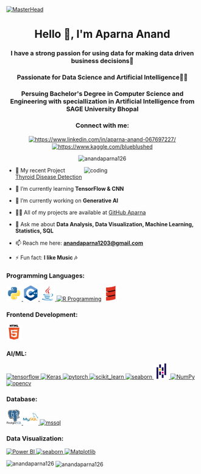 [![MasterHead](https://i0.wp.com/paymentearth.com/wp-content/uploads/2020/07/big-data-analytics-banner-image-131934029945360761.jpg?ssl=1)](https://anandaparna126.io)
<h1 align="center">Hello 👋, I'm Aparna Anand</h1>

<h3 align="center">I have a strong passion for using data for making data driven business decisions🤖</h3>
<h3 align="center">Passionate for Data Science and Artificial Intelligence🐱‍👤</h3>
<h3 align="center">Persuing Bachelor's Degree in Computer Science and Engineering with speciallization in Artificial Intelligence from SAGE University Bhopal</h3>

<h3 align="center">Connect with me:</h3>
<p align="center">
<a href="https://linkedin.com/in/https://www.linkedin.com/in/aparna-anand-067697227/" target="blank"><img align="center" src="https://raw.githubusercontent.com/rahuldkjain/github-profile-readme-generator/master/src/images/icons/Social/linked-in-alt.svg" alt="https://www.linkedin.com/in/aparna-anand-067697227/" height="30" width="40" /></a>
<a href="https://kaggle.com/https://www.kaggle.com/blueblushed" target="blank"><img align="center" src="https://raw.githubusercontent.com/rahuldkjain/github-profile-readme-generator/master/src/images/icons/Social/kaggle.svg" alt="https://www.kaggle.com/blueblushed" height="30" width="40" /></a></p>

<p align="center"> <img src="https://komarev.com/ghpvc/?username=anandaparna126&label=Profile%20views&color=0e75b6&style=flat" alt="anandaparna126" /> </p>

<img align="right" width="300" alt="coding" src="https://i.pinimg.com/originals/e8/f4/53/e8f453469a3ec97ecd354df465d73913.gif">

<p align="left">
  
- 🔭 My recent Project <a href="https://github.com/anandaparna126/thyroid_disease_prediction">Thyroid Disease Detection</a>

- 🌱 I’m currently learning **TensorFlow & CNN**

- 👯 I’m currently working on **Generative AI**

- 👨‍💻 All of my projects are available at <a href="https://github.com/anandaparna126">GitHub Aparna</a>

- 💬 Ask me about **Data Analysis, Data Visualization, Machine Learning, Statistics, SQL**

- 📫 Reach me here: **anandaparna1203@gmail.com**

- ⚡ Fun fact: **I like Music 🎶**

</p>

<h3 align="left">Programming Languages:</h3>
<p align="left">
<a href="https://www.python.org" target="_blank" rel="noreferrer"> <img src="https://raw.githubusercontent.com/devicons/devicon/master/icons/python/python-original.svg" alt="python" width="40" height="40"/> </a>
<a href="https://www.w3schools.com/cpp/" target="_blank" rel="noreferrer"> <img src="https://raw.githubusercontent.com/devicons/devicon/master/icons/cplusplus/cplusplus-original.svg" alt="cplusplus" width="40" height="40"/> </a> 
<a href="https://www.java.com" target="_blank" rel="noreferrer"> <img src="https://raw.githubusercontent.com/devicons/devicon/master/icons/java/java-original.svg" alt="java" width="40" height="40"/> </a>
<a href="https://www.r-project.org/" target="_blank" rel="noreferrer"><img src="https://www.r-project.org/Rlogo.png" alt="R Programming" width="40" height="40"/></a>
<a href="https://www.scala-lang.org" target="_blank" rel="noreferrer"> <img src="https://raw.githubusercontent.com/devicons/devicon/master/icons/scala/scala-original.svg" alt="scala" width="40" height="40"/> </a>

<h3 align="left">Frontend Development:</h3>
<p align="left">
<a href="https://www.w3.org/html/" target="_blank" rel="noreferrer"> <img src="https://raw.githubusercontent.com/devicons/devicon/master/icons/html5/html5-original-wordmark.svg" alt="html5" width="40" height="40"/> </a>
</p>

<h3 align="left">AI/ML:</h3>
<p align="left">
<a href="https://www.tensorflow.org" target="_blank" rel="noreferrer"> <img src="https://www.vectorlogo.zone/logos/tensorflow/tensorflow-icon.svg" alt="tensorflow" width="40" height="40"/> </a>
<a href="https://keras.io/" target="_blank" rel="noreferrer">
  <img src="https://s3.amazonaws.com/keras.io/img/keras-logo-2018-large-1200.png" alt="Keras" width="40" height="40"/>
</a>
<a href="https://pytorch.org/" target="_blank" rel="noreferrer"> <img src="https://www.vectorlogo.zone/logos/pytorch/pytorch-icon.svg" alt="pytorch" width="40" height="40"/> </a> 
<a href="https://scikit-learn.org/" target="_blank" rel="noreferrer"> <img src="https://upload.wikimedia.org/wikipedia/commons/0/05/Scikit_learn_logo_small.svg" alt="scikit_learn" width="40" height="40"/> </a>
<a href="https://seaborn.pydata.org/" target="_blank" rel="noreferrer"> <img src="https://seaborn.pydata.org/_images/logo-mark-lightbg.svg" alt="seaborn" width="40" height="40"/> </a>
<a href="https://pandas.pydata.org/" target="_blank" rel="noreferrer"><img src="https://raw.githubusercontent.com/devicons/devicon/2ae2a900d2f041da66e950e4d48052658d850630/icons/pandas/pandas-original.svg" alt="pandas" width="40" height="40"/> </a> 
<a href="https://numpy.org/" target="_blank" rel="noreferrer"><img src="https://numpy.org/doc/stable/_static/numpylogo.svg" alt="NumPy" width="40" height="40"/>
</a>
<a href="https://opencv.org/" target="_blank" rel="noreferrer"> <img src="https://www.vectorlogo.zone/logos/opencv/opencv-icon.svg" alt="opencv" width="40" height="40"/> </a> 
</p>

<h3 align="left">Database:</h3>
<p align="left">
<a href="https://www.postgresql.org" target="_blank" rel="noreferrer"> <img src="https://raw.githubusercontent.com/devicons/devicon/master/icons/postgresql/postgresql-original-wordmark.svg" alt="postgresql" width="40" height="40"/> </a>
<a href="https://www.mysql.com/" target="_blank" rel="noreferrer"> <img src="https://raw.githubusercontent.com/devicons/devicon/master/icons/mysql/mysql-original-wordmark.svg" alt="mysql" width="40" height="40"/> </a>
<a href="https://www.microsoft.com/en-us/sql-server" target="_blank" rel="noreferrer"> <img src="https://www.svgrepo.com/show/303229/microsoft-sql-server-logo.svg" alt="mssql" width="40" height="40"/> </a>
</p>

<h3 align="left">Data Visualization:</h3>
<p align="left">
<a href="https://powerbi.microsoft.com/en-us/desktop/" target="_blank" rel="noreferrer">
<img src="https://store-images.s-microsoft.com/image/apps.9729.14405452487353876.a6612b1c-3bfc-46da-ad7e-0dd83b65757d.be9b17fe-9781-42f6-9a3e-4914ef774843" alt="Power BI" width="40" height="40"/>
</a>
<a href="https://seaborn.pydata.org/" target="_blank" rel="noreferrer"> <img src="https://seaborn.pydata.org/_images/logo-mark-lightbg.svg" alt="seaborn" width="40" height="40"/> </a>
<a href="https://matplotlib.org/" target="_blank" rel="noreferrer"><img src="https://matplotlib.org/stable/_static/logo2_compressed.svg" alt="Matplotlib" width="40" height="40"/>
</a>
</p>

<p><img align="left" src="https://github-readme-stats.vercel.app/api/top-langs?username=anandaparna126&show_icons=true&locale=en&layout=compact" alt="anandaparna126" /></p>

<p>&nbsp;<img align="center" src="https://github-readme-stats.vercel.app/api?username=anandaparna126&show_icons=true&locale=en" alt="anandaparna126" /></p>
